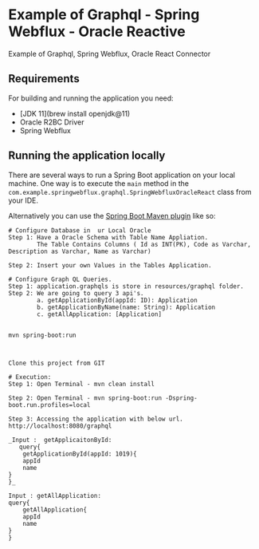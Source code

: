 # Example of Graphql - Spring Webflux - Oracle Reactive
Example of Graphql, Spring Webflux, Oracle React Connector

## Requirements

For building and running the application you need:

- [JDK 11](brew install openjdk@11)
- Oracle R2BC Driver
- Spring Webflux

## Running the application locally

There are several ways to run a Spring Boot application on your local machine.
One way is to execute the `main` method in the `com.example.springwebflux.graphql.SpringWebfluxOracleReact` class from your IDE.

Alternatively you can use the [Spring Boot Maven plugin](https://docs.spring.io/spring-boot/docs/current/reference/html/build-tool-plugins-maven-plugin.html) like so:

```shell
# Configure Database in  ur Local Oracle
Step 1: Have a Oracle Schema with Table Name Appliation.
        The Table Contains Columns ( Id as INT(PK), Code as Varchar, Description as Varchar, Name as Varchar)

Step 2: Insert your own Values in the Tables Application.

# Configure Graph QL Queries.
Step 1: application.graphqls is store in resources/graphql folder.
Step 2: We are going to query 3 api's. 
        a. getApplicationById(appId: ID): Application
        b. getApplicationByName(name: String): Application
        c. getAllApplication: [Application]
        

mvn spring-boot:run

 

Clone this project from GIT

# Execution:
Step 1: Open Terminal - mvn clean install

Step 2: Open Terminal - mvn spring-boot:run -Dspring-boot.run.profiles=local

Step 3: Accessing the application with below url. http://localhost:8080/graphql

_Input :  getApplicaitonById:
   query{
    getApplicationById(appId: 1019){
    appId
    name
}
}_

Input : getAllApplication:
query{
    getAllApplication{
    appId
    name
}
}
